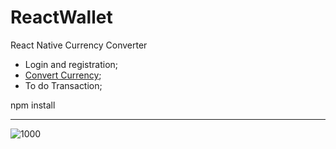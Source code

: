 # ReactWallet
React Native Currency Converter

* Login and registration;
* [Convert Currency](https://exchangerate.host/#/);
* To do Transaction;

npm install
***

![1000](https://user-images.githubusercontent.com/33845587/148343568-2c5c81a3-d8ea-43be-8a9c-4b3c56e90680.jpg)
